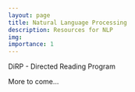 ```yaml
---
layout: page
title: Natural Language Processing
description: Resources for NLP
img: 
importance: 1
---
```


<div class="h2">
    DiRP - Directed Reading Program
</div>

More to come...
